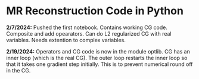 # MR Reconstruction Code in Python

**2/7/2024:**  Pushed the first notebook. Contains working CG code. Composite and add opearators. Can do L2 regularized CG with real variables. Needs extention to complex variables.

**2/19/2024:** Operators and CG code is now in the module optlib. CG has an inner loop (which is the real CG). The outer loop restarts the inner loop so that it takes one gradient step initially. This is to prevent numerical round off in the CG.
